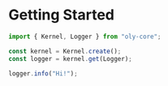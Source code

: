 # Getting Started

```typescript
import { Kernel, Logger } from "oly-core";

const kernel = Kernel.create();
const logger = kernel.get(Logger);

logger.info("Hi!");
```

